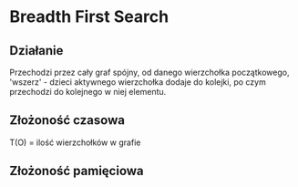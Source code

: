 # Breadth First Search
## Działanie
Przechodzi przez cały graf spójny, od danego wierzchołka początkowego, 'wszerz' - dzieci aktywnego wierzchołka dodaje do kolejki, po czym przechodzi do kolejnego w niej elementu.

## Złożoność czasowa
T(O) = ilość wierzchołków w grafie

## Złożoność pamięciowa
